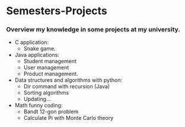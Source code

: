 # Semesters-Projects
### Overview my knowledge in some projects at my university.
* C application: 
  + Snake game.
* Java applications: 
  + Student management
  + User management
  + Product management.
* Data structures and algorithms with python: 
  + Dir command with recursion (Java)
  + Sorting algorithms
  +   Updating...
* Math funny coding: 
  + Bandt 12-gon problem
  + Calculate Pi with Monte Carlo theory
